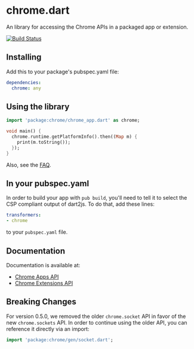 # chrome.dart

An library for accessing the Chrome APIs in a packaged app or extension.

[![Build Status](https://drone.io/github.com/dart-gde/chrome.dart/status.png)](https://drone.io/github.com/dart-gde/chrome.dart/latest)

## Installing

Add this to your package's pubspec.yaml file:

```yaml
dependencies:
  chrome: any
```

## Using the library

```dart
import 'package:chrome/chrome_app.dart' as chrome;

void main() {
  chrome.runtime.getPlatformInfo().then((Map m) {
    print(m.toString());
  });
}
```

Also, see the [FAQ](https://github.com/dart-gde/chrome.dart/wiki/FAQ).

## In your pubspec.yaml

In order to build your app with `pub build`, you'll need to tell it to select
the CSP compliant output of dart2js. To do that, add these lines:

```yaml
transformers:
- chrome
```

to your `pubspec.yaml` file.

## Documentation
Documentation is available at:

* [Chrome Apps
  API](http://www.dartdocs.org/documentation/chrome/latest/index.html#chrome/chrome_app)
* [Chrome Extensions
  API](http://www.dartdocs.org/documentation/chrome/latest/index.html#chrome/chrome_ext)

## Breaking Changes

For version 0.5.0, we removed the older `chrome.socket` API in favor of the new
`chrome.sockets` API. In order to continue using the older API, you can
reference it directly via an import:

```dart
import 'package:chrome/gen/socket.dart';
```
